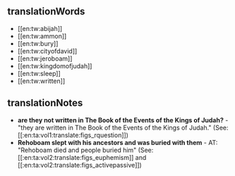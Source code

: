 ## translationWords

* [[en:tw:abijah]]
* [[en:tw:ammon]]
* [[en:tw:bury]]
* [[en:tw:cityofdavid]]
* [[en:tw:jeroboam]]
* [[en:tw:kingdomofjudah]]
* [[en:tw:sleep]]
* [[en:tw:written]]

## translationNotes

* **are they not written in The Book of the Events of the Kings of Judah?** - "they are written in The Book of the Events of the Kings of Judah." (See: [[:en:ta:vol1:translate:figs_rquestion]])
* **Rehoboam slept with his ancestors and was buried with them** - AT: "Rehoboam died and people buried him" (See: [[:en:ta:vol2:translate:figs_euphemism]] and [[:en:ta:vol2:translate:figs_activepassive]])
